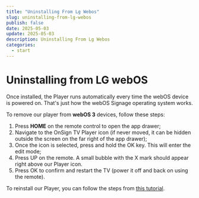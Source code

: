 ```yaml
---
title: "Uninstalling From Lg Webos"
slug: uninstalling-from-lg-webos
publish: false
date: 2025-05-03
update: 2025-05-03
description: Uninstalling From Lg Webos
categories:
  - start
---
```


Uninstalling from LG webOS
==========================

Once installed, the Player runs automatically every time the webOS device is powered on. That's just how the webOS Signage operating system works.

To remove our player from **webOS 3** devices, follow these steps:

1. Press **HOME** on the remote control to open the app drawer;
2. Navigate to the OnSign TV Player icon (if never moved, it can be hidden outside the screen on the far right of the app drawer);
3. Once the icon is selected, press and hold the OK key. This will enter the edit mode;
4. Press UP on the remote. A small bubble with the X mark should appear right above our Player icon.
5. Press OK to confirm and restart the TV (power it off and back on using the remote).

To reinstall our Player, you can follow the steps from [this tutorial](/lg-webos/installing-on-webos-20-to-32).
